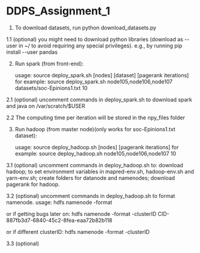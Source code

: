 # DDPS_Assignment_1


1. To download datasets, run python download_datasets.py

1.1 (optional) you might need to download python libraries (download as --user in ~/ to avoid requiring any special privileges). e.g., by running pip install --user pandas

2. Run spark (from front-end):

	usage: source deploy_spark.sh [nodes] [dataset] [pagerank iterations]
	for example: source deploy_spark.sh node105,node106,node107 datasets/soc-Epinions1.txt 10

2.1 (optional) uncomment commands in deploy_spark.sh to download spark and java on /var/scratch/$USER

2.2 The computing time per iteration will be stored in the npy_files folder

3. Run hadoop (from master node)(only works for soc-Epinions1.txt dataset):

    usage: source deploy_hadoop.sh [nodes] [pagerank iterations]
    for example: source deploy_hadoop.sh node105,node106,node107 10

3.1 (optional) uncomment commands in deploy_hadoop.sh to: download hadoop; to set environment variables in mapred-env.sh, hadoop-env.sh and yarn-env.sh; create folders for datanode and namenodes; download pagerank for hadoop.

3.2 (optional) uncomment commands in deploy_hadoop.sh to format namenode.
usage: hdfs namenode -format

or if getting bugs later on: hdfs namenode -format -clusterID CID-887fb3d7-6840-45c2-8fea-eaa72b82b118

or if different clusterID: hdfs namenode -format -clusterID <clusterID>

3.3 (optional) 
